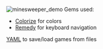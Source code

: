 ![minesweeper_demo](https://github.com/bognarp/minesweeper/blob/master/save_game/demo.gif?raw=true)
Gems used:
- [Colorize](https://github.com/fazibear/colorize) for colors
- [Remedy](https://github.com/acook/remedy) for keyboard navigation

[YAML](https://yaml.org/) to save/load games from files
